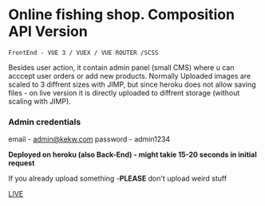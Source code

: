 # Online fishing shop. Composition API Version
```
FrontEnd - VUE 3 / VUEX / VUE ROUTER /SCSS
```
Besides user action, it contain admin panel (small CMS) where u can acccept user orders or add new products. Normally Uploaded images are scaled to 3 diffrent sizes with JIMP, but since heroku does not allow saving files - on live version it is directly uploaded to diffrent storage (without scaling with JIMP).
### Admin credentials
email - admin@kekw.com
password - admin1234

**Deployed on heroku (also Back-End) - might takie 15-20 seconds in initial request**

If you already upload something -**PLEASE** don't  upload weird stuff

[LIVE](https://taimenshopcomposition.web.app/)
